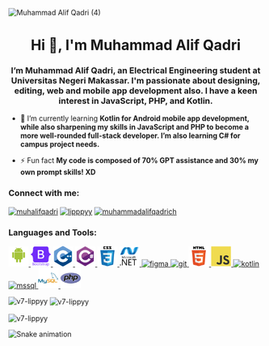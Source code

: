 ![Muhammad Alif Qadri (4)](https://github.com/Lippyy13/Lippyy13/assets/165007508/821de816-3aab-49a7-8c1d-a7b1574c1c2d)

<h1 align="center">Hi 👋, I'm Muhammad Alif Qadri</h1>
<h3 align="center">I’m Muhammad Alif Qadri, an Electrical Engineering student at Universitas Negeri Makassar. I'm passionate about designing, editing, web and mobile app development also. I have a keen interest in JavaScript, PHP, and Kotlin.</h3>

- 🌱 I’m currently learning **Kotlin for Android mobile app development, while also sharpening my skills in JavaScript and PHP to become a more well-rounded full-stack developer. I’m also learning C# for campus project needs.**

- ⚡ Fun fact **My code is composed of 70% GPT assistance and 30% my own prompt skills! XD**

<h3 align="left">Connect with me:</h3>
<p align="left">
<a href="https://linkedin.com/in/muhalifqadri" target="blank"><img align="center" src="https://raw.githubusercontent.com/rahuldkjain/github-profile-readme-generator/master/src/images/icons/Social/linked-in-alt.svg" alt="muhalifqadri" height="30" width="40" /></a>
<a href="https://fb.com/lipppyy" target="blank"><img align="center" src="https://raw.githubusercontent.com/rahuldkjain/github-profile-readme-generator/master/src/images/icons/Social/facebook.svg" alt="lipppyy" height="30" width="40" /></a>
<a href="https://www.youtube.com/c/muhammadalifqadrich" target="blank"><img align="center" src="https://raw.githubusercontent.com/rahuldkjain/github-profile-readme-generator/master/src/images/icons/Social/youtube.svg" alt="muhammadalifqadrich" height="30" width="40" /></a>
</p>

<h3 align="left">Languages and Tools:</h3>
<p align="left"> <a href="https://developer.android.com" target="_blank" rel="noreferrer"> <img src="https://raw.githubusercontent.com/devicons/devicon/master/icons/android/android-original-wordmark.svg" alt="android" width="40" height="40"/> </a> <a href="https://getbootstrap.com" target="_blank" rel="noreferrer"> <img src="https://raw.githubusercontent.com/devicons/devicon/master/icons/bootstrap/bootstrap-plain-wordmark.svg" alt="bootstrap" width="40" height="40"/> </a> <a href="https://www.w3schools.com/cpp/" target="_blank" rel="noreferrer"> <img src="https://raw.githubusercontent.com/devicons/devicon/master/icons/cplusplus/cplusplus-original.svg" alt="cplusplus" width="40" height="40"/> </a> <a href="https://www.w3schools.com/cs/" target="_blank" rel="noreferrer"> <img src="https://raw.githubusercontent.com/devicons/devicon/master/icons/csharp/csharp-original.svg" alt="csharp" width="40" height="40"/> </a> <a href="https://www.w3schools.com/css/" target="_blank" rel="noreferrer"> <img src="https://raw.githubusercontent.com/devicons/devicon/master/icons/css3/css3-original-wordmark.svg" alt="css3" width="40" height="40"/> </a> <a href="https://dotnet.microsoft.com/" target="_blank" rel="noreferrer"> <img src="https://raw.githubusercontent.com/devicons/devicon/master/icons/dot-net/dot-net-original-wordmark.svg" alt="dotnet" width="40" height="40"/> </a> <a href="https://www.figma.com/" target="_blank" rel="noreferrer"> <img src="https://www.vectorlogo.zone/logos/figma/figma-icon.svg" alt="figma" width="40" height="40"/> </a> <a href="https://git-scm.com/" target="_blank" rel="noreferrer"> <img src="https://www.vectorlogo.zone/logos/git-scm/git-scm-icon.svg" alt="git" width="40" height="40"/> </a> <a href="https://www.w3.org/html/" target="_blank" rel="noreferrer"> <img src="https://raw.githubusercontent.com/devicons/devicon/master/icons/html5/html5-original-wordmark.svg" alt="html5" width="40" height="40"/> </a> <a href="https://developer.mozilla.org/en-US/docs/Web/JavaScript" target="_blank" rel="noreferrer"> <img src="https://raw.githubusercontent.com/devicons/devicon/master/icons/javascript/javascript-original.svg" alt="javascript" width="40" height="40"/> </a> <a href="https://kotlinlang.org" target="_blank" rel="noreferrer"> <img src="https://www.vectorlogo.zone/logos/kotlinlang/kotlinlang-icon.svg" alt="kotlin" width="40" height="40"/> </a> <a href="https://www.microsoft.com/en-us/sql-server" target="_blank" rel="noreferrer"> <img src="https://www.svgrepo.com/show/303229/microsoft-sql-server-logo.svg" alt="mssql" width="40" height="40"/> </a> <a href="https://www.mysql.com/" target="_blank" rel="noreferrer"> <img src="https://raw.githubusercontent.com/devicons/devicon/master/icons/mysql/mysql-original-wordmark.svg" alt="mysql" width="40" height="40"/> </a> <a href="https://www.php.net" target="_blank" rel="noreferrer"> <img src="https://raw.githubusercontent.com/devicons/devicon/master/icons/php/php-original.svg" alt="php" width="40" height="40"/> </a> </p>

<p><img align="left" src="https://github-readme-stats.vercel.app/api/top-langs?username=v7-lippyy&show_icons=true&locale=en&layout=compact" alt="v7-lippyy" /></p>

<p>&nbsp;<img align="center" src="https://github-readme-stats.vercel.app/api?username=v7-lippyy&show_icons=true&locale=en" alt="v7-lippyy" /></p>

<p><img align="center" src="https://github-readme-streak-stats.herokuapp.com/?user=v7-lippyy&" alt="v7-lippyy" /></p>

<img src="https://raw.githubusercontent.com/V7-Lippyy/V7-Lippyy/output/snake.svg" alt="Snake animation" />
